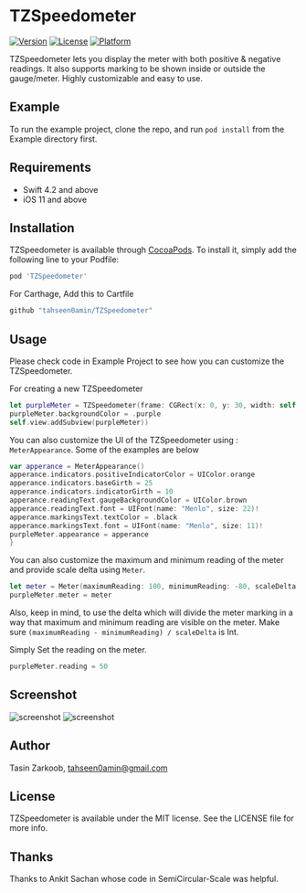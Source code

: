 # TZSpeedometer

<!--[![CI Status](https://img.shields.io/travis/tahseen0amin@gmail.com/TZSpeedometer.svg?style=flat)](https://travis-ci.org/tahseen0amin@gmail.com/TZSpeedometer)-->
[![Version](https://img.shields.io/cocoapods/v/TZSpeedometer.svg?style=flat)](https://cocoapods.org/pods/TZSpeedometer)
[![License](https://img.shields.io/cocoapods/l/TZSpeedometer.svg?style=flat)](https://cocoapods.org/pods/TZSpeedometer)
[![Platform](https://img.shields.io/cocoapods/p/TZSpeedometer.svg?style=flat)](https://cocoapods.org/pods/TZSpeedometer)

TZSpeedometer lets you display the meter with both positive & negative readings. It also supports marking to be shown inside or outside the gauge/meter. Highly customizable and easy to use.

## Example

To run the example project, clone the repo, and run `pod install` from the Example directory first.

## Requirements
- Swift 4.2 and above
- iOS 11 and above


## Installation

TZSpeedometer is available through [CocoaPods](https://cocoapods.org). To install
it, simply add the following line to your Podfile:

```ruby
pod 'TZSpeedometer'
```

For Carthage, Add this to Cartfile
```ruby
github "tahseen0amin/TZSpeedometer"
```


## Usage 
Please check code in Example Project to see how you can customize the TZSpeedometer.

For creating a new TZSpeedometer
```swift
let purpleMeter = TZSpeedometer(frame: CGRect(x: 0, y: 30, width: self.view.bounds.width, height:  height))
purpleMeter.backgroundColor = .purple
self.view.addSubview(purpleMeter))
```

You can also customize the UI of the TZSpeedometer using : `MeterAppearance`. Some of the examples are below
```swift
var apperance = MeterAppearance()
apperance.indicators.positiveIndicatorColor = UIColor.orange
apperance.indicators.baseGirth = 25
apperance.indicators.indicatorGirth = 10
apperance.readingText.gaugeBackgroundColor = UIColor.brown
apperance.readingText.font = UIFont(name: "Menlo", size: 22)!
apperance.markingsText.textColor = .black
apperance.markingsText.font = UIFont(name: "Menlo", size: 11)!
purpleMeter.appearance = apperance
}
```
You can also customize the maximum and minimum reading of the meter and provide scale delta using `Meter`. 
```swift
let meter = Meter(maximumReading: 100, minimumReading: -80, scaleDelta: 30)
purpleMeter.meter = meter
```
Also, keep in mind, to use the delta which will divide the meter marking in a way that maximum and minimum reading are visible on the meter. Make sure `(maximumReading - minimumReading) / scaleDelta` is Int.

Simply Set the reading on the meter.
```swift
purpleMeter.reading = 50
```

## Screenshot
![screenshot](https://github.com/tahseen0amin/TZSpeedometer/blob/master/TZSpeedometer.png)
![screenshot](https://github.com/tahseen0amin/TZSpeedometer/blob/master/TZSpeedometer2.png)


## Author

Tasin Zarkoob, tahseen0amin@gmail.com

## License

TZSpeedometer is available under the MIT license. See the LICENSE file for more info.

## Thanks
Thanks to Ankit Sachan whose code in SemiCircular-Scale was helpful.
